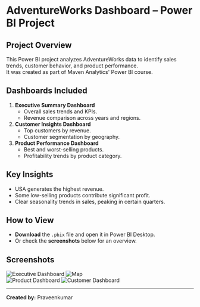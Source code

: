 # AdventureWorks Dashboard – Power BI Project

## Project Overview
This Power BI project analyzes AdventureWorks data to identify sales trends, customer behavior, and product performance.  
It was created as part of Maven Analytics' Power BI course.

## Dashboards Included
1. **Executive Summary Dashboard**
   - Overall sales trends and KPIs.
   - Revenue comparison across years and regions.
2. **Customer Insights Dashboard**
   - Top customers by revenue.
   - Customer segmentation by geography.
3. **Product Performance Dashboard**
   - Best and worst-selling products.
   - Profitability trends by product category.

## Key Insights
- USA generates the highest revenue.
- Some low-selling products contribute significant profit.
- Clear seasonality trends in sales, peaking in certain quarters.

## How to View
- **Download** the `.pbix` file and open it in Power BI Desktop.
- Or check the **screenshots** below for an overview.

## Screenshots
![Executive Dashboard](Dashboard%Screenshots/Exec%Dashboard%Screenshot.png)
![Map](Dashboard%Screenshots/Map%Screenshot.png)  
![Product Dashboard](Dashboard%Screenshots/Product%details%Screenshot.png)
![Customer Dashboard](Dashboard%Screenshots/Customer%details%Screenshot.png)

---
**Created by:** Praveenkumar
